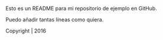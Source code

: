Esto es un README para mi repositorio de ejemplo en GitHub.

Puedo añadir tantas líneas como quiera.




Copyright | 2016 
